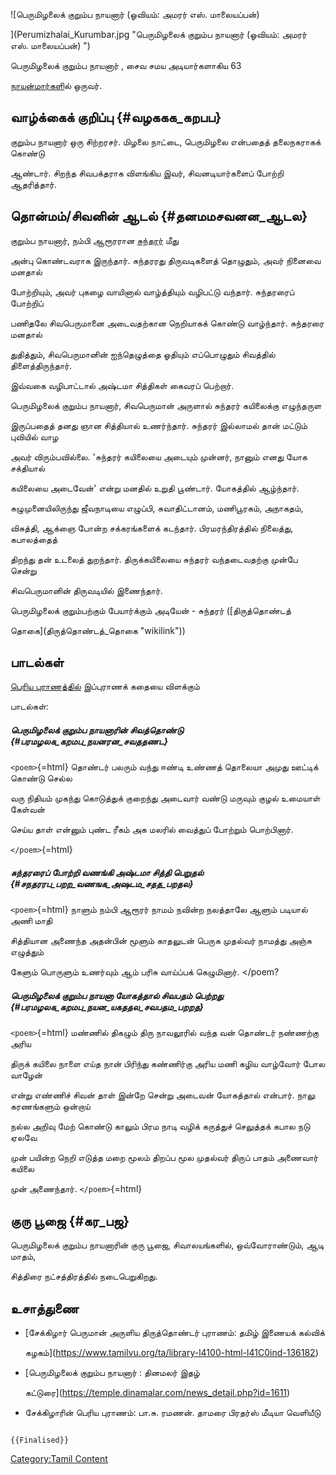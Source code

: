 ![பெருமிழலைக் குறும்ப நாயனார் (ஓவியம்: அமரர் எஸ். மாலையப்பன்)
](Perumizhalai_Kurumbar.jpg "பெருமிழலைக் குறும்ப நாயனார் (ஓவியம்: அமரர் எஸ். மாலையப்பன்) ")
பெருமிழலைக் குறும்ப நாயனார் , சைவ சமய அடியார்களாகிய 63
[நாயன்மார்கள](நாயன்மார்கள் "wikilink")ில் ஒருவர்.

## வாழ்க்கைக் குறிப்பு {#வழககக_கறபப}

குறும்ப நாயனார் ஒரு சிற்றரசர். மிழலை நாட்டை, பெருமிழலை என்பதைத் தலைநகராகக் கொண்டு
ஆண்டார். சிறந்த சிவபக்தராக விளங்கிய இவர், சிவனடியார்களைப் போற்றி ஆதரித்தார்.

## தொன்மம்/சிவனின் ஆடல் {#தனமமசவனன_ஆடல}

குறும்ப நாயனார், நம்பி ஆரூரரான [சுந்தரர்](சுந்தரமூர்த்தி_நாயனார் "wikilink") மீது
அன்பு கொண்டவராக இருந்தார். சுந்தரரது திருவடிகளைத் தொழுதும், அவர் நினைவை மனதால்
போற்றியும், அவர் புகழை வாயினால் வாழ்த்தியும் வழிபட்டு வந்தார். சுந்தரரைப் போற்றிப்
பணிதலே சிவபெருமானை அடைவதற்கான நெறியாகக் கொண்டு வாழ்ந்தார். சுந்தரரை மனதால்
துதித்தும், சிவபெருமானின் ஐந்தெழுத்தை ஓதியும் எப்பொழுதும் சிவத்தில் திளைத்திருந்தார்.
இவ்வகை வழிபாட்டால் அஷ்டமா சித்திகள் கைவரப் பெற்றார்.

பெருமிழலைக் குறும்ப நாயனார், சிவபெருமான் அருளால் சுந்தரர் கயிலைக்கு எழுந்தருள
இருப்பதைத் தனது ஞான சித்தியால் உணர்ந்தார். சுந்தரர் இல்லாமல் தான் மட்டும் புவியில் வாழ
அவர் விரும்பவில்லை. 'சுந்தரர் கயிலையை அடையும் முன்னர், நானும் எனது யோக சக்தியால்
கயிலையை அடைவேன்' என்று மனதில் உறுதி பூண்டார். யோகத்தில் ஆழ்ந்தார்.

சுழுமுனையிலிருந்து ஜீவநாடியை எழுப்பி, சுவாதிட்டானம், மணிபூரகம், அநாகதம்,
விசுத்தி, ஆக்ஞை போன்ற சக்கரங்களைக் கடந்தார். பிரமரந்திரத்தில் நிலைத்து, கபாலத்தைத்
திறந்து தன் உடலைத் துறந்தார். திருக்கயிலையை சுந்தரர் வந்தடைவதற்கு முன்பே சென்று
சிவபெருமானின் திருவடியில் இணைந்தார்.

பெருமிழலைக் குறும்பற்கும் பேயார்க்கும் அடியேன் - சுந்தரர் ([திருத்தொண்டத்
தொகை](திருத்தொண்டத்_தொகை "wikilink"))

## பாடல்கள்

[பெரிய புராணத்தில்](பெரிய_புராணம் "wikilink") இப்புராணக் கதையை விளக்கும்
பாடல்கள்:

##### பெருமிழலைக் குறும்ப நாயனாரின் சிவத்தொண்டு {#பரமழலக_கறமப_நயனரன_சவததணட}

`<poem>`{=html} தொண்டர் பலரும் வந்து ஈண்டி உண்ணத் தொலையா அமுது ஊட்டிக் கொண்டு செல்ல
வரு நிதியம் முகந்து கொடுத்துக் குறைந்து அடைவார் வண்டு மருவும் குழல் உமையாள் கேள்வன்
செய்ய தாள் என்னும் புண்ட ரீகம் அக மலரில் வைத்துப் போற்றும் பொற்பினார்.
`</poem>`{=html}

##### சுந்தரரைப் போற்றி வணங்கி அஷ்டமா சித்தி பெறுதல் {#சநதரரப_பறற_வணஙக_அஷடம_சதத_பறதல}

`<poem>`{=html} நாளும் நம்பி ஆரூரர் நாமம் நவின்ற நலத்தாலே ஆளும் படியால் அணி மாதி
சித்தியான அணைந்த அதன்பின் மூளும் காதலுடன் பெருக முதல்வர் நாமத்து அஞ்சு எழுத்தும்
கேளும் பொருளும் உணர்வும் ஆம் பரிசு வாய்ப்பக் கெழுமினார். \</poem?

##### பெருமிழலைக் குறும்ப நாயனா யோகத்தால் சிவபதம் பெற்றது {#பரமழலக_கறமப_நயன_யகததல_சவபதம_பறறத}

`<poem>`{=html} மண்ணில் திகழும் திரு நாவலூரில் வந்த வன் தொண்டர் நண்ணற்கு அரிய
திருக் கயிலை நாளை எய்த நான் பிரிந்து கண்ணிர்கு அரிய மணி கழிய வாழ்வோர் போல வாழேன்
என்று எண்ணிச் சிவன் தாள் இன்றே சென்று அடைவன் யோகத்தால் என்பார். நாலு கரணங்களும் ஒன்றாய்
நல்ல அறிவு மேற் கொண்டு காலும் பிரம நாடி வழிக் கருத்துச் செலுத்தக் கபால நடு ஏலவே
முன் பயின்ற நெறி எடுத்த மறை மூலம் திறப்ப மூல முதல்வர் திருப் பாதம் அணைவார் கயிலை
முன் அணைந்தார். `</poem>`{=html}

## குரு பூஜை {#கர_பஜ}

பெருமிழலைக் குறும்ப நாயனாரின் குரு பூஜை, சிவாலயங்களில், ஒவ்வோராண்டும், ஆடி மாதம்,
சித்திரை நட்சத்திரத்தில் நடைபெறுகிறது.

## உசாத்துணை

-   [சேக்கிழார் பெருமான் அருளிய திருத்தொண்டர் புராணம்: தமிழ் இணையக் கல்விக்
    கழகம்](https://www.tamilvu.org/ta/library-l4100-html-l41C0ind-136182)
-   [பெருமிழலைக் குறும்ப நாயனார் : தினமலர் இதழ்
    கட்டுரை](https://temple.dinamalar.com/news_detail.php?id=1611)
-   சேக்கிழாரின் பெரிய புராணம்: பா.சு. ரமணன். தாமரை பிரதர்ஸ் மீடியா வெளியீடு

```{=mediawiki}
{{Finalised}}
```
[Category:Tamil Content](Category:Tamil_Content "wikilink")
